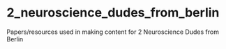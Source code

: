# 2_neuroscience_dudes_from_berlin
Papers/resources used in making content for 2 Neuroscience Dudes from Berlin
